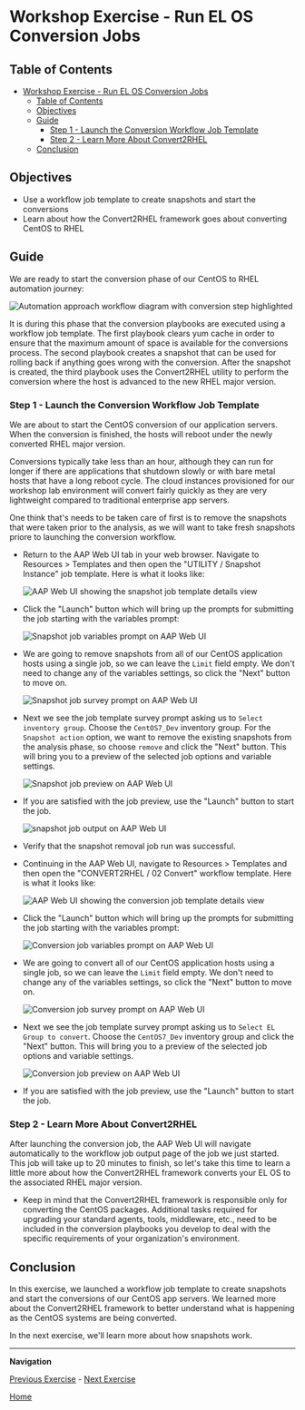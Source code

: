# Workshop Exercise - Run EL OS Conversion Jobs

## Table of Contents

- [Workshop Exercise - Run EL OS Conversion Jobs](#workshop-exercise---run-el-os-conversion-jobs)
  - [Table of Contents](#table-of-contents)
  - [Objectives](#objectives)
  - [Guide](#guide)
    - [Step 1 - Launch the Conversion Workflow Job Template](#step-1---launch-the-conversion-workflow-job-template)
    - [Step 2 - Learn More About Convert2RHEL](#step-2---learn-more-about-leapp)
  - [Conclusion](#conclusion)

## Objectives

* Use a workflow job template to create snapshots and start the conversions
* Learn about how the Convert2RHEL framework goes about converting CentOS to RHEL

## Guide

We are ready to start the conversion phase of our CentOS to RHEL automation journey:

![Automation approach workflow diagram with conversion step highlighted](images/conversion-workflow-hl-conversion.svg)

It is during this phase that the conversion playbooks are executed using a workflow job template. The first playbook clears yum cache in order to ensure that the maximum amount of space is available for the conversions process. The second playbook creates a snapshot that can be used for rolling back if anything goes wrong with the conversion. After the snapshot is created, the third playbook uses the Convert2RHEL utility to perform the conversion where the host is advanced to the new RHEL major version.

### Step 1 - Launch the Conversion Workflow Job Template

We are about to start the CentOS conversion of our application servers. When the conversion is finished, the hosts will reboot under the newly converted RHEL major version.

Conversions typically take less than an hour, although they can run for longer if there are applications that shutdown slowly or with bare metal hosts that have a long reboot cycle. The cloud instances provisioned for our workshop lab environment will convert fairly quickly as they are very lightweight compared to traditional enterprise app servers.

One think that's needs to be taken care of first is to remove the snapshots that were taken prior to the analysis, as we will want to take fresh snapshots priore to launching the conversion workflow.

- Return to the AAP Web UI tab in your web browser. Navigate to Resources > Templates and then open the "UTILITY / Snapshot Instance" job template. Here is what it looks like:

  ![AAP Web UI showing the snapshot job template details view](images/snapshot_template.png)

- Click the "Launch" button which will bring up the prompts for submitting the job starting with the variables prompt:

  ![Snapshot job variables prompt on AAP Web UI](images/snapshot_vars_prompt.png)

- We are going to remove snapshots from all of our CentOS application hosts using a single job, so we can leave the `Limit` field empty. We don't need to change any of the variables settings, so click the "Next" button to move on.

  ![Snapshot job survey prompt on AAP Web UI](images/snapshot_survey_prompt.png)

- Next we see the job template survey prompt asking us to `Select inventory group`. Choose the `CentOS7_Dev` inventory group. For the `Snapshot action` option, we want to remove the existing snapshots from the analysis phase, so choose `remove` and click the "Next" button. This will bring you to a preview of the selected job options and variable settings.

  ![Snapshot job preview on AAP Web UI](images/snapshot_preview.png)

- If you are satisfied with the job preview, use the "Launch" button to start the job.

  ![snapshot job output on AAP Web UI](images/snapshot_job_output.png)

- Verify that the snapshot removal job run was successful.

- Continuing in the AAP Web UI, navigate to Resources > Templates and then open the "CONVERT2RHEL / 02 Convert" workflow template. Here is what it looks like:

  ![AAP Web UI showing the conversion job template details view](images/convert_template.png)

- Click the "Launch" button which will bring up the prompts for submitting the job starting with the variables prompt:

  ![Conversion job variables prompt on AAP Web UI](images/convert_vars_prompt.png)

- We are going to convert all of our CentOS application hosts using a single job, so we can leave the `Limit` field empty. We don't need to change any of the variables settings, so click the "Next" button to move on.

  ![Conversion job survey prompt on AAP Web UI](images/convert_survey_prompt.png)

- Next we see the job template survey prompt asking us to `Select EL Group to convert`. Choose the `CentOS7_Dev` inventory group and click the "Next" button. This will bring you to a preview of the selected job options and variable settings.

  ![Conversion job preview on AAP Web UI](images/convert_preview.png)

- If you are satisfied with the job preview, use the "Launch" button to start the job.

### Step 2 - Learn More About Convert2RHEL

After launching the conversion job, the AAP Web UI will navigate automatically to the workflow job output page of the job we just started. This job will take up to 20 minutes to finish, so let's take this time to learn a little more about how the Convert2RHEL framework converts your EL OS to the associated RHEL major version.

- Keep in mind that the Convert2RHEL framework is responsible only for converting the CentOS packages. Additional tasks required for upgrading your standard agents, tools, middleware, etc., need to be included in the conversion playbooks you develop to deal with the specific requirements of your organization's environment.

## Conclusion

In this exercise, we launched a workflow job template to create snapshots and start the conversions of our CentOS app servers. We learned more about the Convert2RHEL framework to better understand what is happening as the CentOS systems are being converted.

In the next exercise, we'll learn more about how snapshots work.

---

**Navigation**

[Previous Exercise](../1.4-report/README.md) - [Next Exercise](../2.2-snapshots/README.md)

[Home](../README.md)
